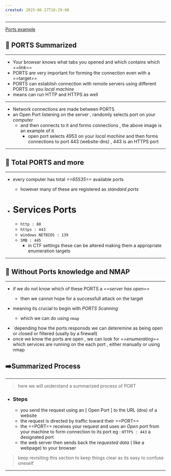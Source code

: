 ```yaml
---
created: 2025-06-27T18:29:00
---
```

---
[Ports example](ports-eg.png)
##  🚢 PORTS Summarized
---
* Your browser knows what tabs you opened and which contains which *==link==*
* PORTS are very important for forming the connection even with a ==target==
* PORTS can establish connection with remote servers using different PORTS on you *local machine*
* means can run HTTP and HTTPS as well 
---
* Network connections are made between PORTS
* an Open Port listening on the server , randomly selects port on your *computer*
	* and then connects to it and forms connections , the above image is an example of it 
		* open port selects 4953 on your *local machine* and then forms connections to port 443 (website-dns) , 443 is an HTTPS port
---

## 🤯 Total PORTS and more
---
* every computer has total *==65535==* available ports 
	* however many of these are registered as *standard ports*

* # Services Ports
	* `http : 80`
	* `https : 443`
	* `windows NETBIOS : 139`
	* `SMB : 445`
		* in CTF settings these can be altered making them a appropriate enumeration targets
---

## 🥲 Without Ports knowledge and NMAP 
---
* if we do not know which of these PORTS a *==server has open==*
	* then we cannot hope for a successfull attack on the target 

* meaning its crucial to begin with *PORTS Scanning*
	* which we can do using `nmap`

-  `depending how the ports responsds we can deteremine as being open or closed or filtered (usally by a firewall)
- once we know the ports are open , we can look for *==enumerating==* which services are running on the each port  , either manually or using nmap

## ➡️Summarized Process 
---
> here we will understand a summarized process of PORT 

* ### Steps
	* you send the request using an [ Open Port ] to the URL (dns) of a website 
	* the request is directed by traffic toward their ==PORT==
	* the ==PORT== receives your request and uses an *Open port* from your machine to form connection to its port eg : `HTTPS : 443` a designated port
	* the web server then sends back the *requested data* ( like a webpage) to your browser

> keep revisiting this section to keep things clear as its easy to confuse oneself
---




